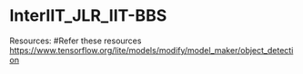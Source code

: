 # InterIIT_JLR_IIT-BBS

Resources:  #Refer these resources
https://www.tensorflow.org/lite/models/modify/model_maker/object_detection
